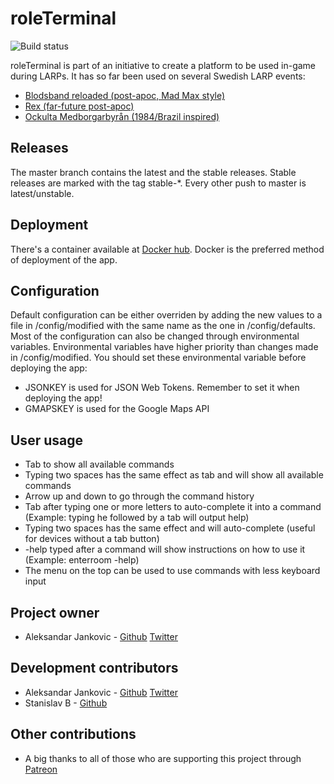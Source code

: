 # roleTerminal
![Build status](https://api.travis-ci.org/yxeri/roleTerminal.svg)

roleTerminal is part of an initiative to create a platform to be used in-game during LARPs. It has so far been used on several Swedish LARP events:
* [Blodsband reloaded (post-apoc, Mad Max style)](http://bbreloaded.se)
* [Rex (far-future post-apoc)](http://www.rexlajv.se)
* [Ockulta Medborgarbyrån (1984/Brazil inspired)](http://www.ockultamedborgarbyran.com)

## Releases

The master branch contains the latest and the stable releases. Stable releases are marked with the tag stable-*. Every other push to master is latest/unstable.

## Deployment

There's a container available at [Docker hub](https://hub.docker.com/r/yxeri/roleterminal/). Docker is the preferred method of deployment of the app.

## Configuration

Default configuration can be either overriden by adding the new values to a file in /config/modified with the same name as the one in /config/defaults.
Most of the configuration can also be changed through environmental variables. Environmental variables have higher priority than changes made in /config/modified.
You should set these environmental variable before deploying the app:
* JSONKEY is used for JSON Web Tokens. Remember to set it when deploying the app!
* GMAPSKEY is used for the Google Maps API

## User usage

* Tab to show all available commands
* Typing two spaces has the same effect as tab and will show all available commands
* Arrow up and down to go through the command history
* Tab after typing one or more letters to auto-complete it into a command (Example: typing he followed by a tab will output help)
* Typing two spaces has the same effect and will auto-complete (useful for devices without a tab button)
* -help typed after a command will show instructions on how to use it (Example: enterroom -help)
* The menu on the top can be used to use commands with less keyboard input

## Project owner

* Aleksandar Jankovic - [Github](https://github.com/yxeri) [Twitter](https://twitter.com/yxeri)

## Development contributors

* Aleksandar Jankovic - [Github](https://github.com/yxeri) [Twitter](https://twitter.com/yxeri)
* Stanislav B - [Github](https://github.com/stanislavb)

## Other contributions

* A big thanks to all of those who are supporting this project through [Patreon](http://patreon.com/yxeri)
